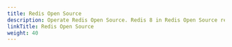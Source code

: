 ```yaml
---
title: Redis Open Source
description: Operate Redis Open Source. Redis 8 in Redis Open Source replaces Redis Stack.
linkTitle: Redis Open Source
weight: 40
---
```

